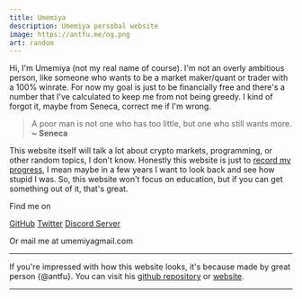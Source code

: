 ```yaml
---
title: Umemiya
description: Umemiya persobal website
image: https://antfu.me/og.png
art: random
---
```


Hi, I'm Umemiya (not my real name of course). I'm not an overly ambitious person, like someone who wants to be a market maker/quant or trader with a 100% winrate. For now my goal is just to be financially free and there's a number that I've calculated to keep me from not being greedy. I kind of forgot it, maybe from Seneca, correct me if I'm wrong.

> A poor man is not one who has too little, but one who still wants more.
> **~ Seneca**

This website itself will talk a lot about crypto markets, programming, or other random topics, I don't know. Honestly this website is just to [record my progress](/posts), I mean maybe in a few years I want to look back and see how stupid I was. So, this website won't focus on education, but if you can get something out of it, that's great.

Find me on

<p flex="~ gap-2 wrap" class="mt--2!">
  <a href="https://github.com/umemiyaxbt" target="_blank"><span op75 i-simple-icons-github /> GitHub</a>
  <a href="https://x.com/umemiyaxbt" target="_blank"><span op75 i-ri-twitter-x-fill /> Twitter</a>
  <a href="https://chat.antfu.me" target="_blank"><span op75 i-simple-icons-discord /> Discord Server</a>
</p>

Or mail me at <span font-mono>umemiya<span i-carbon-at/>gmail.com</span>

---

If you're impressed with how this website looks, it's because made by great person {@antfu}. You can visit his [github repository](https://github.com/antfu/antfu.me) or [ website](https://antfu.me/).

---
